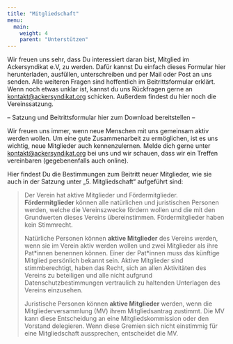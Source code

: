 ```yaml
---
title: "Mitgliedschaft"
menu:
  main:
    weight: 4
    parent: "Unterstützen"
---
```


Wir freuen uns sehr, dass Du interessiert daran bist, Mitglied im Ackersyndikat e.V, zu werden. Dafür kannst Du einfach dieses Formular hier herunterladen, ausfüllen, unterschreiben und per Mail oder Post an uns senden. Alle weiteren Fragen sind hoffentlich im Beitrittsformular erklärt. Wenn noch etwas unklar ist, kannst du uns Rückfragen gerne an kontakt@ackersyndikat.org schicken.
Außerdem findest du hier noch die Vereinssatzung.

– Satzung und Beitrittsformular hier zum Download bereitstellen –

Wir freuen uns immer, wenn neue Menschen mit uns gemeinsam aktiv werden wollen. Um eine gute Zusammenarbeit zu ermöglichen, ist es uns wichtig, neue Mitglieder auch kennenzulernen. Melde dich gerne unter kontakt@ackersyndikat.org bei uns und wir schauen, dass wir ein Treffen vereinbaren (gegebenenfalls auch online).

Hier findest Du die Bestimmungen zum Beitritt neuer Mitglieder, wie sie auch in der Satzung unter „5. Mitgliedschaft“ aufgeführt sind:

> Der Verein hat aktive Mitglieder und Fördermitglieder.
> **Fördermitglieder** können alle natürlichen und juristischen Personen werden, welche die Vereinszwecke fördern wollen und die mit den Grundwerten dieses Vereins übereinstimmen. Fördermitglieder haben kein Stimmrecht.
>
> Natürliche Personen können **aktive Mitglieder** des Vereins werden, wenn sie im Verein aktiv werden wollen und zwei Mitglieder als ihre Pat\*innen benennen können. Einer der Pat\*innen muss das künftige Mitglied persönlich bekannt sein. Aktive Mitglieder sind stimmberechtigt, haben das Recht, sich an allen Aktivitäten des Vereins zu beteiligen und alle nicht aufgrund Datenschutzbestimmungen vertraulich zu haltenden Unterlagen des Vereins einzusehen.
>
> Juristische Personen können **aktive Mitglieder** werden, wenn die Mitgliederversammlung (MV) ihrem Mitgliedsantrag zustimmt. Die MV kann diese Entscheidung an eine Mitgliedskommission oder den Vorstand delegieren. Wenn diese Gremien sich nicht einstimmig für eine Mitgliedschaft aussprechen, entscheidet die MV.
